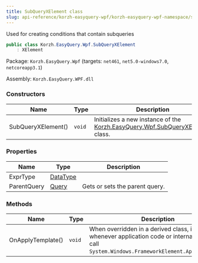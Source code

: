 ```yaml
---
title: SubQueryXElement class
slug: api-reference/korzh-easyquery-wpf/korzh-easyquery-wpf-namespace/subqueryxelement-class
---
```

Used for creating conditions that contain subqueries
```csharp
public class Korzh.EasyQuery.Wpf.SubQueryXElement
    : XElement

```
Package: `Korzh.EasyQuery.Wpf` (targets: `net461`, `net5.0-windows7.0`, `netcoreapp3.1`)

Assembly: `Korzh.EasyQuery.WPF.dll`

### Constructors

| Name | Type | Description | 
| --- | --- | --- | 
| SubQueryXElement() | `void` | Initializes a new instance of the [Korzh.EasyQuery.Wpf.SubQueryXElement](api-reference/korzh-easyquery-wpf/korzh-easyquery-wpf-namespace/subqueryxelement-class) class. | 


### Properties

| Name | Type | Description | 
| --- | --- | --- | 
| ExprType | [DataType](api-reference/easydata-core/easydata-namespace/datatype-enum) |  | 
| ParentQuery | [Query](api-reference/korzh-easyquery/korzh-easyquery-namespace/query-class) | Gets or sets the parent query. | 


### Methods

| Name | Type | Description | 
| --- | --- | --- | 
| OnApplyTemplate() | `void` | When overridden in a derived class, is invoked whenever application code or internal processes call `System.Windows.FrameworkElement.ApplyTemplate`. |